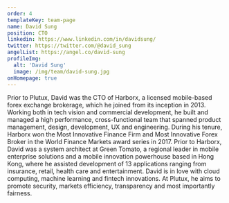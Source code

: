 ```yaml
---
order: 4
templateKey: team-page
name: David Sung
position: CTO
linkedin: https://www.linkedin.com/in/davidsung/
twitter: https://twitter.com/@david_sung
angelList: https://angel.co/david-sung
profileImg:
  alt: 'David Sung'
  image: /img/team/david-sung.jpg
onHomepage: true
---
```

  Prior to Plutux, David was the CTO of Harborx, a licensed mobile-based forex exchange brokerage, 
  which he joined from its inception in 2013. Working both in tech vision and commercial development, 
  he built and managed a high performance, cross-functional team that spanned product management, 
  design, development, UX and engineering. During his tenure, Harborx won the Most Innovative Finance 
  Firm and Most Innovative Forex Broker in the World Finance Markets award series in 2017. Prior to 
  Harborx, David was a system architect at Green Tomato, a regional leader in mobile enterprise 
  solutions and a mobile innovation powerhouse based in Hong Kong, where he assisted development 
  of 13 applications ranging from insurance, retail, health care and entertainment. David is in 
  love with cloud computing, machine learning and fintech innovations. At Plutux, he aims to promote 
  security, markets efficiency, transparency and most importantly fairness.
